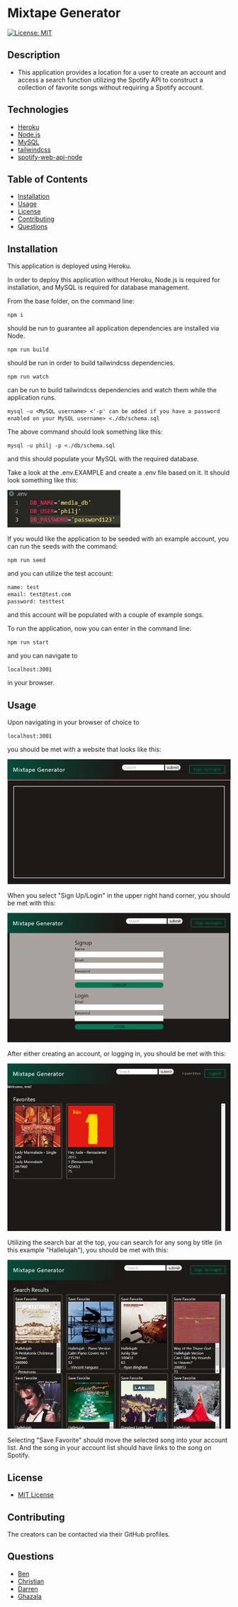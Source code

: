 # Mixtape Generator

[![License: MIT](https://img.shields.io/badge/License-MIT-yellow.svg)](https://opensource.org/licenses/MIT)

## Description

- This application provides a location for a user to create an account and access a search function utilizing the Spotify API to construct a collection of favorite songs without requiring a Spotify account.

## Technologies

- [Heroku](https://www.heroku.com/)
- [Node.js](https://nodejs.org/)
- [MySQL](https://www.mysql.com/)
- [tailwindcss](https://tailwindcss.com/)
- [spotify-web-api-node](https://www.npmjs.com/package/spotify-web-api-node)

## Table of Contents

- [Installation](#installation)
- [Usage](#usage)
- [License](#license)
- [Contributing](#contributing)
- [Questions](#questions)

## Installation

This application is deployed using Heroku.

In order to deploy this application without Heroku, Node.js is required for installation, and MySQL is required for database management.

From the base folder, on the command line:
```
npm i
```
should be run to guarantee all application dependencies are installed via Node.
```
npm run build
```
should be run in order to build tailwindcss dependencies.
```
npm run watch
```
can be run to build tailwindcss dependencies and watch them while the application runs.
```
mysql -u <MySQL username> <'-p' can be added if you have a password enabled on your MySQL username> <./db/schema.sql
```
The above command should look something like this:
```
mysql -u philj -p <./db/schema.sql
```
and this should populate your MySQL with the required database.

Take a look at the .env.EXAMPLE and create a .env file based on it. It should look something like this:

![dotenvEXAMPLE](./assets/dotenvExample.png)

If you would like the application to be seeded with an example account, you can run the seeds with the command:
```
npm run seed
```
and you can utilize the test account:
```
name: test
email: test@test.com
password: testtest
```
and this account will be populated with a couple of example songs.

To run the application, now you can enter in the command line:
```
npm run start
```
and you can navigate to
```
localhost:3001
```
in your browser.

## Usage

Upon navigating in your browser of choice to
```
localhost:3001
```
you should be met with a website that looks like this:

![homepage](./assets/homepage.png)

When you select "Sign Up/Login" in the upper right hand corner, you should be met with this:

![login](./assets/login.png)

After either creating an account, or logging in, you should be met with this:

![profile](./assets/profile.png)

Utilizing the search bar at the top, you can search for any song by title (in this example "Hallelujah"), you should be met with this:

![searchResults](./assets/searchResults.png)

Selecting "Save Favorite" should move the selected song into your account list. And the song in your account list should have links to the song on Spotify.

## License

- [MIT License](https://opensource.org/licenses/MIT)

## Contributing

The creators can be contacted via their GitHub profiles.

## Questions

- [Ben](https://www.github.com/Hostile131)
- [Christian](https://github.com/seejayee)
- [Darren](https://github.com/dmilleza)
- [Ghazala](https://github.com/ghazalaahmed)